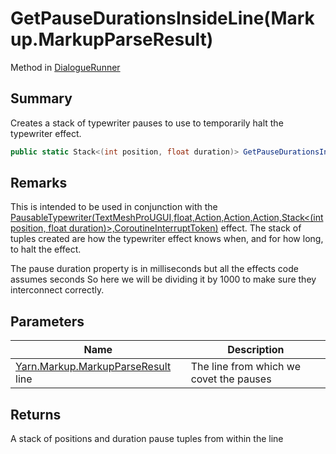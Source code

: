 # GetPauseDurationsInsideLine(Markup.MarkupParseResult)

Method in [DialogueRunner](yarn.unity.dialoguerunner.md)

## Summary

Creates a stack of typewriter pauses to use to temporarily halt the typewriter effect.

```csharp
public static Stack<(int position, float duration)> GetPauseDurationsInsideLine(Markup.MarkupParseResult line)
```

## Remarks

This is intended to be used in conjunction with the [PausableTypewriter(TextMeshProUGUI,float,Action,Action,Action,Stack<(int position, float duration)>,CoroutineInterruptToken)](yarn.unity.effects.pausabletypewriter.md) effect. The stack of tuples created are how the typewriter effect knows when, and for how long, to halt the effect.

The pause duration property is in milliseconds but all the effects code assumes seconds So here we will be dividing it by 1000 to make sure they interconnect correctly.

## Parameters

| Name                                                                   | Description                             |
| ---------------------------------------------------------------------- | --------------------------------------- |
| [Yarn.Markup.MarkupParseResult](yarn.markup.markupparseresult.md) line | The line from which we covet the pauses |

## Returns

A stack of positions and duration pause tuples from within the line
